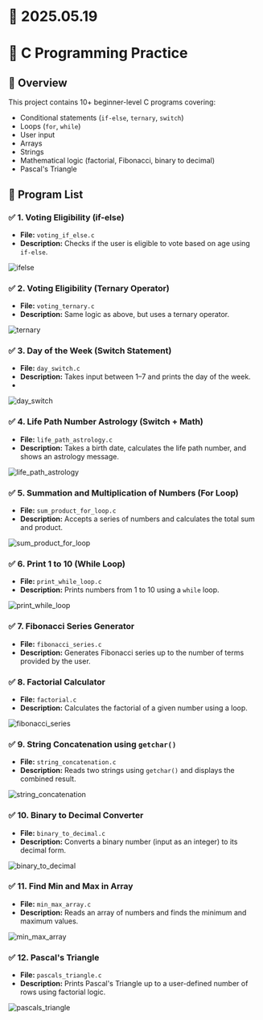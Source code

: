 # 📆 2025.05.19
# 🧠 C Programming Practice 
## 📘 Overview
This project contains 10+ beginner-level C programs covering:
- Conditional statements (```if-else```, ```ternary```, ```switch```)
- Loops (```for```, ```while```)
- User input
- Arrays
- Strings
- Mathematical logic (factorial, Fibonacci, binary to decimal)
- Pascal's Triangle

## 📂 Program List
### ✅ 1. Voting Eligibility (if-else)
- **File:** ```voting_if_else.c```
- **Description:** Checks if the user is eligible to vote based on age using ```if-else```.

![ifelse](https://github.com/user-attachments/assets/e9b1100f-b62a-4bc2-a642-904aa233caec)

### ✅ 2. Voting Eligibility (Ternary Operator)
- **File:** ```voting_ternary.c```
- **Description:** Same logic as above, but uses a ternary operator.

![ternary](https://github.com/user-attachments/assets/586f35e6-397c-4f27-9122-e152cd0a3251)

### ✅ 3. Day of the Week (Switch Statement)
- **File:** ```day_switch.c```
- **Description:** Takes input between 1–7 and prints the day of the week.
- 
![day_switch](https://github.com/user-attachments/assets/1a02cf3a-1e96-453c-b21d-d6ed09896cf2)

### ✅ 4. Life Path Number Astrology (Switch + Math)
- **File:** ```life_path_astrology.c```
- **Description:** Takes a birth date, calculates the life path number, and shows an astrology message.

![life_path_astrology](https://github.com/user-attachments/assets/4d156b72-7696-4854-98cf-1ca5a3e4dae6)

### ✅ 5. Summation and Multiplication of Numbers (For Loop)
- **File:** ```sum_product_for_loop.c```
- **Description:** Accepts a series of numbers and calculates the total sum and product.

![sum_product_for_loop](https://github.com/user-attachments/assets/a77e2f24-bc31-42a6-b969-c0faf04640e7)

### ✅ 6. Print 1 to 10 (While Loop)
- **File:** ```print_while_loop.c```
- **Description:** Prints numbers from 1 to 10 using a ```while``` loop.

![print_while_loop](https://github.com/user-attachments/assets/70c941f8-9722-45de-8298-11cb5c569d08)

### ✅ 7. Fibonacci Series Generator
- **File:** ```fibonacci_series.c```
- **Description:** Generates Fibonacci series up to the number of terms provided by the user.

### ✅ 8. Factorial Calculator
- **File:** ```factorial.c```
- **Description:** Calculates the factorial of a given number using a loop.

![fibonacci_series](https://github.com/user-attachments/assets/2bfd8a5d-d32c-4449-bc27-fb2b1b01c650)

### ✅ 9. String Concatenation using ```getchar()```
- **File:** ```string_concatenation.c```
- **Description:** Reads two strings using ```getchar()``` and displays the combined result.

![string_concatenation](https://github.com/user-attachments/assets/6f7dc904-ede7-49b1-98ad-95909bdcd7bc)

### ✅ 10. Binary to Decimal Converter
- **File:** ```binary_to_decimal.c```
- **Description:** Converts a binary number (input as an integer) to its decimal form.

![binary_to_decimal](https://github.com/user-attachments/assets/4c1d591f-693c-44c1-8d56-7edabddfd9e7)

### ✅ 11. Find Min and Max in Array
- **File:** ```min_max_array.c```
- **Description:** Reads an array of numbers and finds the minimum and maximum values.

![min_max_array](https://github.com/user-attachments/assets/b2deb472-0fc3-4681-a707-bd527a55ac1d)

### ✅ 12. Pascal's Triangle
- **File:** ```pascals_triangle.c```
- **Description:** Prints Pascal's Triangle up to a user-defined number of rows using factorial logic.

![pascals_triangle](https://github.com/user-attachments/assets/165dade0-5355-40f2-8eed-a5a0448de976)

